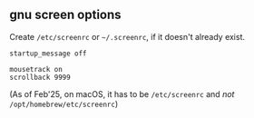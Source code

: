 ## gnu screen options

Create `/etc/screenrc` or `~/.screenrc`, if it doesn't already exist.

```
startup_message off

mousetrack on
scrollback 9999
```
(As of Feb'25, on macOS, it has to be `/etc/screenrc` and *not* `/opt/homebrew/etc/screenrc`)
